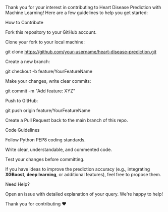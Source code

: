 Thank you for your interest in contributing to Heart Disease Prediction with Machine Learning! Here are a few guidelines to help you get started:

How to Contribute

Fork this repository to your GitHub account.

Clone your fork to your local machine:

git clone https://github.com/your-username/heart-disease-prediction.git

Create a new branch:

git checkout -b feature/YourFeatureName

Make your changes, write clear commits:

git commit -m "Add feature: XYZ"

Push to GitHub:

git push origin feature/YourFeatureName

Create a Pull Request back to the main branch of this repo.

Code Guidelines

Follow Python PEP8 coding standards.

Write clear, understandable, and commented code.

Test your changes before committing.

If you have ideas to improve the prediction accuracy (e.g., integrating **XGBoost**, **deep learning**, or additional features), feel free to propose them.

Need Help?

Open an issue with detailed explanation of your query. We're happy to help!

Thank you for contributing ❤️

